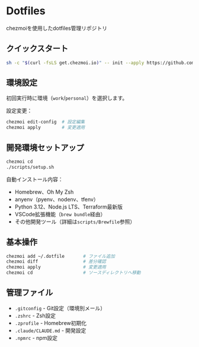 # Dotfiles

chezmoiを使用したdotfiles管理リポジトリ

## クイックスタート

```bash
sh -c "$(curl -fsLS get.chezmoi.io)" -- init --apply https://github.com/hirobf10/dotfiles.git
```

## 環境設定

初回実行時に環境（`work`/`personal`）を選択します。

設定変更：
```bash
chezmoi edit-config  # 設定編集
chezmoi apply        # 変更適用
```

## 開発環境セットアップ

```bash
chezmoi cd
./scripts/setup.sh
```

自動インストール内容：
- Homebrew、Oh My Zsh
- anyenv（pyenv、nodenv、tfenv）
- Python 3.12、Node.js LTS、Terraform最新版
- VSCode拡張機能（`brew bundle`経由）
- その他開発ツール（詳細は`scripts/Brewfile`参照）

## 基本操作

```bash
chezmoi add ~/.dotfile       # ファイル追加
chezmoi diff                 # 差分確認
chezmoi apply                # 変更適用
chezmoi cd                   # ソースディレクトリへ移動
```

## 管理ファイル

- `.gitconfig` - Git設定（環境別メール）
- `.zshrc` - Zsh設定
- `.zprofile` - Homebrew初期化
- `.claude/CLAUDE.md` - 開発設定
- `.npmrc` - npm設定